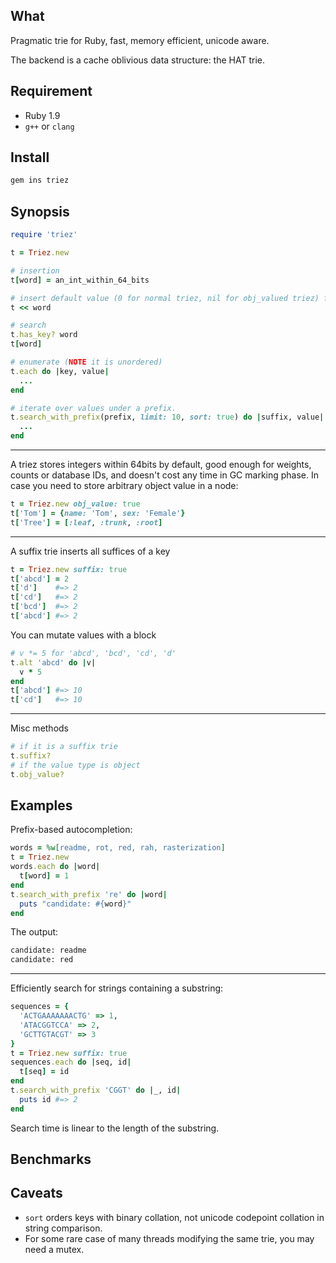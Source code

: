 ## What

Pragmatic trie for Ruby, fast, memory efficient, unicode aware.

The backend is a cache oblivious data structure: the HAT trie.

## Requirement

- Ruby 1.9
- `g++` or `clang`

## Install

``` bash
gem ins triez
```

## Synopsis

``` ruby
require 'triez'

t = Triez.new

# insertion
t[word] = an_int_within_64_bits

# insert default value (0 for normal triez, nil for obj_valued triez) for key
t << word

# search
t.has_key? word
t[word]

# enumerate (NOTE it is unordered)
t.each do |key, value|
  ...
end

# iterate over values under a prefix.
t.search_with_prefix(prefix, limit: 10, sort: true) do |suffix, value|
  ...
end
```

---

A triez stores integers within 64bits by default, good enough for weights, counts or database IDs, and doesn't cost any time in GC marking phase. In case you need to store arbitrary object value in a node:

``` ruby
t = Triez.new obj_value: true
t['Tom'] = {name: 'Tom', sex: 'Female'}
t['Tree'] = [:leaf, :trunk, :root]
```

---

A suffix trie inserts all suffices of a key

``` ruby
t = Triez.new suffix: true
t['abcd'] = 2
t['d']    #=> 2
t['cd']   #=> 2
t['bcd']  #=> 2
t['abcd'] #=> 2
```

You can mutate values with a block

``` ruby
# v *= 5 for 'abcd', 'bcd', 'cd', 'd'
t.alt 'abcd' do |v|
  v * 5
end
t['abcd'] #=> 10
t['cd']   #=> 10
```

---

Misc methods

``` ruby
# if it is a suffix trie
t.suffix?
# if the value type is object
t.obj_value?
```

## Examples

Prefix-based autocompletion:

``` ruby
words = %w[readme, rot, red, rah, rasterization]
t = Triez.new
words.each do |word|
  t[word] = 1
end
t.search_with_prefix 're' do |word|
  puts "candidate: #{word}"
end
```

The output:

```bash
candidate: readme
candidate: red
```

---

Efficiently search for strings containing a substring:

``` ruby
sequences = {
  'ACTGAAAAAAACTG' => 1,
  'ATACGGTCCA' => 2,
  'GCTTGTACGT' => 3
}
t = Triez.new suffix: true
sequences.each do |seq, id|
  t[seq] = id
end
t.search_with_prefix 'CGGT' do |_, id|
  puts id #=> 2
end
```

Search time is linear to the length of the substring.

## Benchmarks



## Caveats

- `sort` orders keys with binary collation, not unicode codepoint collation in string comparison.
- For some rare case of many threads modifying the same trie, you may need a mutex.
